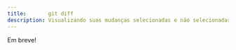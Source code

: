 ```yaml
---
title:       git diff
description: Visualizando suas mudanças selecionadas e não selecionadas
---
```


Em breve!

<!--
http://git-scm.com/book/pt-br/v1/Git-Essencial-Gravando-Altera%C3%A7%C3%B5es-no-Reposit%C3%B3rio#Visualizando-Suas-Mudan%C3%A7as-Selecionadas-e-N%C3%A3o-Selecionadas
-->